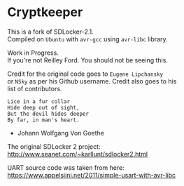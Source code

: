 # Cryptkeeper
This is a fork of SDLocker-2.1.  
Compiled on `Ubuntu` with `avr-gcc` using `avr-libc` library.  

Work in Progress.  
If you're not Reilley Ford. You should not be seeing this.  
 
Credit for the original code goes to `Eugene Lipchansky`  
or `NSky` as per his Github username. Credit also goes to his  
list of contributors.  

`Lice in a fur collar`  
`Hide deep out of sight,`  
`But the devil hides deeper`  
`By far, in man's heart.`  
- Johann Wolfgang Von Goethe



The original SDLocker 2 project:  
http://www.seanet.com/~karllunt/sdlocker2.html

UART source code was taken from here:  
https://www.appelsiini.net/2011/simple-usart-with-avr-libc
